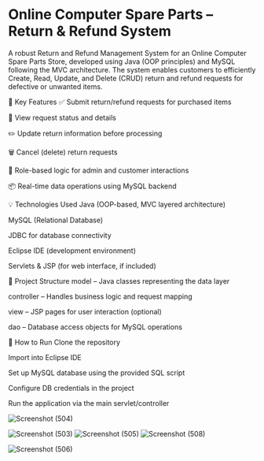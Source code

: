 # Online Computer Spare Parts – Return & Refund System

A robust Return and Refund Management System for an Online Computer Spare Parts Store, developed using Java (OOP principles) and MySQL following the MVC architecture. The system enables customers to efficiently Create, Read, Update, and Delete (CRUD) return and refund requests for defective or unwanted items.

🔧 Key Features
✅ Submit return/refund requests for purchased items

📄 View request status and details

✏️ Update return information before processing

🗑️ Cancel (delete) return requests

🔐 Role-based logic for admin and customer interactions

📦 Real-time data operations using MySQL backend

💡 Technologies Used
Java (OOP-based, MVC layered architecture)

MySQL (Relational Database)

JDBC for database connectivity

Eclipse IDE (development environment)

Servlets & JSP (for web interface, if included)

📁 Project Structure
model – Java classes representing the data layer

controller – Handles business logic and request mapping

view – JSP pages for user interaction (optional)

dao – Database access objects for MySQL operations

🚀 How to Run
Clone the repository

Import into Eclipse IDE

Set up MySQL database using the provided SQL script

Configure DB credentials in the project

Run the application via the main servlet/controller

![Screenshot (504)](https://github.com/user-attachments/assets/1d632a75-6e92-46ed-af1a-4ca3fc869f32)

![Screenshot (503)](https://github.com/user-attachments/assets/aade7b8b-2f0f-4c16-b92f-304d5a895f1d)
![Screenshot (505)](https://github.com/user-attachments/assets/43d4022c-ebcd-4624-aa9e-f3e97fe77cce)
![Screenshot (508)](https://github.com/user-attachments/assets/82ec2cf8-e0ba-45f2-87ce-58f348daeda8)

![Screenshot (506)](https://github.com/user-attachments/assets/dcd86bc5-311d-48d4-95ec-e84376eaa1ea)

